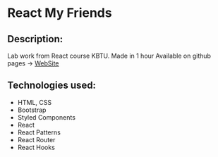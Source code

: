# React My Friends

## Description:

Lab work from React course KBTU. Made in 1 hour
Available on github pages -> [WebSite](https://sens3ii.github.io/react-my-friends/)

## Technologies used:

- HTML, CSS
- Bootstrap
- Styled Components
- React
- React Patterns
- React Router
- React Hooks
